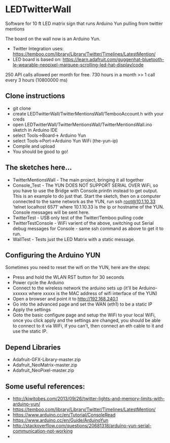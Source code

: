 # LEDTwitterWall
Software for 10 ft LED matrix sign that runs Arduino Yun pulling from twitter mentions


The board on the wall now is an Arduino Yun.

 * Twitter Integration uses: https://temboo.com/library/Library/Twitter/Timelines/LatestMention/
 * LED board is based on: https://learn.adafruit.com/guggenhat-bluetooth-le-wearable-neopixel-marquee-scrolling-led-hat-display/code

250 API calls allowed per month for free. 730 hours in a month >> 1 call every 3 hours (10800000 ms)

## Clone instructions
 * git clone 
 * create LEDTwitterWall/TwitterMentionsWall/TembooAccount.h with your creds
 * open LEDTwitterWall/TwitterMentionsWall/TwitterMentionsWall.ino sketch in Arduino IDE
 * select Tools->Board-> Arduino Yun
 * select Tools->Port->Arduino Yun WiFi (the-yun-ip)
 * Compile and upload
 * You should be good to go!

## The sketches here...
 * TwitterMentionsWall - The main project, bringing it all together
 * Console_Test	- The YUN DOES NOT SUPPORT SERIAL OVER WiFi, so you have to use the Bridge with Console.println instead to get output. This is an example to do just that. Start the sketch, then on a computer connected to the same network as the YUN, run ssh root@10.1.10.33 'telnet localhost 6571' where 10.1.10.33 is the ip or hostname of the YUN. Console messages will be sent here.
 * TwitterTest - USB only test of the Twitter/Temboo pulling code
 * TwitterTestConsole - WiFi varient of the above, switching out Serial debug messages for Console - same ssh command as above to get it to run.
 * WallTest - Tests just the LED Matrix with a static message.

## Configuring the Arduino YUN
Sometimes you need to reset the wifi on the YUN, here are the steps:
 * Press and hold the WLAN RST button for 30 seconds
 * Power cycle the Arduino
 * Connect to the wireless network the arduino sets up (it'll be Arduino-xxxxxx where xxxxx is the MAC address of wifi interface of the YUN)
 * Open a browser and point it to http://192.168.240.1
 * Go into the advanced page and set the WAN (eth1) to be a static IP
 * Apply the settings
 * Goto the basic configure page and setup the WiFi to your local WiFi, once you click apply and the settings are changed, you should be able to connect to it via WiFi, if you can't, then connect an eth cable to it and use the static IP. 
 
## Depend Libraries
 * Adafruit-GFX-Library-master.zip
 * Adafruit_NeoMatrix-master.zip
 * Adafruit_NeoPixel-master.zip
 
 
## Some useful references:
 * http://kiwitobes.com/2013/09/26/twitter-lights-and-memory-limits-with-arduino-yun/
 * https://temboo.com/library/Library/Twitter/Timelines/LatestMention/
 * https://www.arduino.cc/en/Tutorial/ConsoleRead
 * https://www.arduino.cc/en/Guide/ArduinoYun
 * http://stackoverflow.com/questions/20681318/arduino-yun-serial-communication-not-working
 * 
